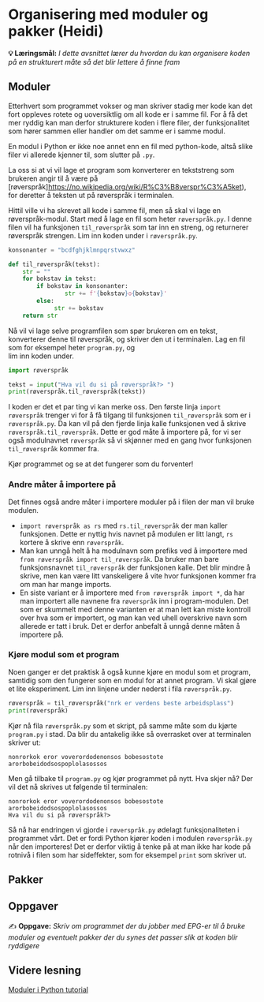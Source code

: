Organisering med moduler og pakker (Heidi)
=========================================================================


**💡 Læringsmål:** _I dette avsnittet lærer du hvordan du kan organisere koden på en strukturert måte så det blir lettere å finne fram_

## Moduler

Etterhvert som programmet vokser og man skriver stadig mer kode kan det fort oppleves rotete og uoversiktlig om all kode er i samme fil. For å få det mer ryddig kan man derfor strukturere koden i flere filer, der funksjonalitet som hører sammen eller handler om det samme er i samme modul. 

En modul i Python er ikke noe annet enn en fil med python-kode, altså slike filer vi allerede kjenner til, som slutter på `.py`.

La oss si at vi vil lage et program som konverterer en tekststreng som brukeren angir til å være på [røverspråk]https://no.wikipedia.org/wiki/R%C3%B8verspr%C3%A5ket), for deretter å teksten ut på røverspråk i terminalen.

Hittil ville vi ha skrevet all kode i samme fil, men så skal vi lage en røverspråk-modul. Start med å lage en fil som heter `røverspråk.py`. I denne filen vil ha funksjonen `til_røverspråk` som tar inn en streng, og returnerer røverspråk strengen. Lim inn koden under i `røverspråk.py`.

```python
konsonanter = "bcdfghjklmnpqrstvwxz"

def til_røverspråk(tekst):
    str = ""
    for bokstav in tekst:
        if bokstav in konsonanter:
                str += f'{bokstav}o{bokstav}'
        else:
             str += bokstav
    return str
```

Nå vil vi lage selve programfilen som spør brukeren om en tekst, konverterer denne til røverspråk, og skriver den ut i terminalen. Lag en fil som for eksempel heter `program.py`, og  
lim inn koden under.

```python
import røverspråk

tekst = input("Hva vil du si på røverspråk?> ")
print(røverspråk.til_røverspråk(tekst))
```

I koden er det et par ting vi kan merke oss. Den første linja `import røverspråk` trenger vi for å få tilgang til funksjonen `til_røverspråk` som er i `røverspråk.py`. Da kan vil på den fjerde linja kalle funksjonen ved å skrive `røverspråk.til_røverspråk`. Dette er god måte å importere på, for vi ser også modulnavnet `røverspråk` så vi skjønner med en gang hvor funksjonen `til_røverspråk` kommer fra. 

Kjør programmet og se at det fungerer som du forventer!

### Andre måter å importere på

Det finnes også andre måter i importere moduler på i filen der man vil bruke modulen.
* `import røverspråk as rs` med `rs.til_røverspråk` der man kaller funksjonen. Dette er nyttig hvis navnet på modulen er litt langt, `rs` kortere å skrive enn `røverspråk`.
* Man kan unngå helt å ha modulnavn som prefiks ved å importere med `from røverspråk import til_røverspråk`. Da bruker man bare funksjonsnavnet `til_røverspråk` der funksjonen kalle. Det blir mindre å skrive, men kan være litt vanskeligere å vite hvor funksjonen kommer fra om man har mange imports.
* En siste variant er å importere med `from røverspråk import *`, da har man importert alle navnene fra `røverspråk` inn i program-modulen. Det som er skummelt med denne varianten er at man lett kan miste kontroll over hva som er importert, og man kan ved uhell overskrive navn som allerede er tatt i bruk. Det er derfor anbefalt å unngå denne måten å importere på.

### Kjøre modul som et program

Noen ganger er det praktisk å også kunne kjøre en modul som et program, samtidig som den fungerer som en modul for at annet program. Vi skal gjøre et lite eksperiment. Lim inn linjene under nederst i fila `røverspråk.py`.

```python
røverspråk = til_røverspråk("nrk er verdens beste arbeidsplass")
print(røverspråk)
```

Kjør nå fila `røverspråk.py` som et skript, på samme måte som du kjørte `program.py` i stad. Da blir du antakelig ikke så overrasket over at terminalen skriver ut:

```
nonrorkok eror voverordodenonsos bobesostote arorbobeidodsospoplolasossos
```

Men gå tilbake til `program.py` og kjør programmet på nytt. Hva skjer nå?
Der vil det nå skrives ut følgende til terminalen:

```
nonrorkok eror voverordodenonsos bobesostote arorbobeidodsospoplolasossos
Hva vil du si på røverspråk?> 
```

Så nå har endringen vi gjorde i `røverspråk.py` ødelagt funksjonaliteten i programmet vårt. Det er fordi Python kjører koden i modulen `røverspråk.py` når den importeres! Det er derfor viktig å tenke på at man ikke har kode på rotnivå i filen som har sideffekter, som for eksempel `print` som skriver ut.



## Pakker

## Oppgaver

✍️ **Oppgave:**
_Skriv om programmet der du jobber med EPG-er til å bruke moduler og eventuelt pakker der du synes det passer slik at koden blir ryddigere_

## Videre lesning

[Moduler i Python tutorial](https://docs.python.org/3/tutorial/modules.html)
